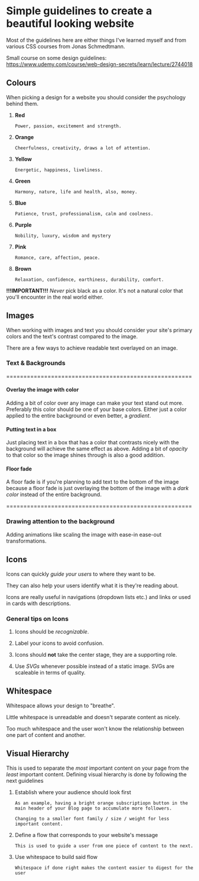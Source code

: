 # Simple guidelines to create a beautiful looking website

Most of the guidelines here are either things I've learned myself and from various CSS courses from Jonas Schmedtmann.

Small course on some design guidelines: https://www.udemy.com/course/web-design-secrets/learn/lecture/2744018

## Colours

When picking a design for a website you should consider the psychology behind them.

1.  **Red**

        Power, passion, excitement and strength.

2.  **Orange**

        Cheerfulness, creativity, draws a lot of attention.

3.  **Yellow**

        Energetic, happiness, liveliness.

4.  **Green**

        Harmony, nature, life and health, also, money.

5.  **Blue**

        Patience, trust, professionalism, calm and coolness.

6.  **Purple**

        Nobility, luxury, wisdom and mystery

7.  **Pink**

        Romance, care, affection, peace.

8.  **Brown**

        Relaxation, confidence, earthiness, durability, comfort.

**!!!IMPORTANT!!!** _Never_ pick black as a color. It's not a natural color that you'll encounter in the real world either.

## Images

When working with images and text you should consider your site's primary colors and
the text's contrast compared to the image.

There are a few ways to achieve readable text overlayed on an image.

### Text & Backgrounds

======================================================

#### Overlay the image with color

Adding a bit of color over any image can make your text stand out more. Preferably this color should be one of your base colors.
Either just a color applied to the entire background or even better, a _gradient_.

#### Putting text in a box

Just placing text in a box that has a color that contrasts nicely with the background will achieve the same effect as above.
Adding a bit of _opacity_ to that color so the image shines through is also a good addition.

#### Floor fade

A floor fade is if you're planning to add text to the bottom of the image because a floor fade is just overlaying the bottom of the image with a
_dark color_ instead of the entire background.

======================================================

### Drawing attention to the background

Adding animations like scaling the image with ease-in ease-out transformations.

## Icons

Icons can quickly _guide your users_ to where they want to be.

They can also help your users identify what it is they're reading about.

Icons are really useful in navigations (dropdown lists etc.) and links or used in cards with descriptions.

### General tips on Icons

1. Icons should be _recognizable_.

2. Label your icons to avoid confusion.

3. Icons should **not** take the center stage, they are a supporting role.

4. Use _SVGs_ whenever possible instead of a static image. SVGs are scaleable in terms of quality.

## Whitespace

Whitespace allows your design to "breathe".

Little whitespace is unreadable and doesn't separate content as nicely.

Too much whitespace and the user won't know the relationship between one part of content and another.

## Visual Hierarchy

This is used to separate the _most_ important content on your page from the _least_ important content. Defining visual hierarchy is done by following the next guidelines

1.  Establish where your audience should look first

        As an example, having a bright orange subscriptiopn button in the main header of your Blog page to accumulate more followers.

        Changing to a smaller font family / size / weight for less important content.

2.  Define a flow that corresponds to your website's message

        This is used to guide a user from one piece of content to the next.

3.  Use whitespace to build said flow

        Whitespace if done right makes the content easier to digest for the user
